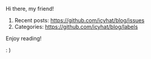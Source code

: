 Hi there, my friend!

1. Recent posts: https://github.com/icyhat/blog/issues
2. Categories: https://github.com/icyhat/blog/labels

Enjoy reading!

: ) 
